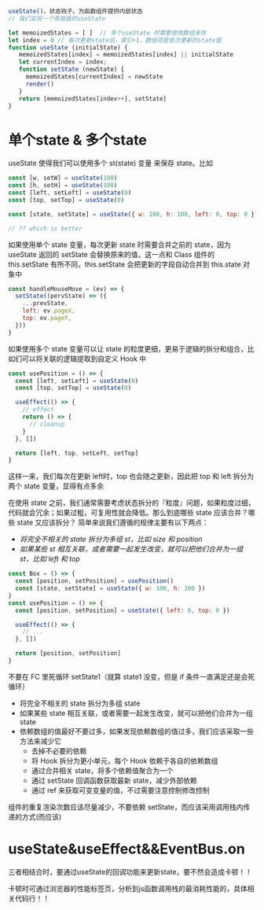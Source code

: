 ```js
useState()，状态钩子。为函数组件提供内部状态
// 我们实现一个简易版的useState

let memoizedStates = [ ]  // 多个useState 时需要使用数组来存
let index = 0 // 每次更新state后，索引+1，数组项是依次更新的state值
function useState (initialState) {
   memoizedStates[index] = memoizedStates[index] || initialState
   let currentIndex = index;
   function setState (newState) {
     memoizedStates[currentIndex] = newState
     render()
   }
   return [memoizedStates[index++], setState]
}

```

# 单个state & 多个state

useState 使得我们可以使用多个 st(state) 变量 来保存 state。比如

```js
const [w, setW] = useState(100)
const [h, setH] = useState(100)
const [left, setLeft] = useState(0)
const [top, setTop] = useState(0)

const [state, setState] = useState({ w: 100, h: 100, left: 0, top: 0 }) // setState({...state,left:1})

// ?? which is better
```

如果使用单个 state 变量，每次更新 state 时需要合并之前的 state，因为 useState 返回的 setState 会替换原来的值，这一点和 Class 组件的 this.setState 有所不同，this.setState 会把更新的字段自动合并到 this.state 对象中

```js
const handleMouseMove = (ev) => {
  setState((pervState) => ({
    ...prevState,
    left: ev.pageX,
    top: ev.pageY,
  }))
}
```

如果使用多个 state 变量可以让 state 的粒度更细，更易于逻辑的拆分和组合，比如们可以将关联的逻辑提取到自定义 Hook 中

```js
const usePosition = () => {
  const [left, setLeft] = useState(0)
  const [top, setTop] = useState(0)

  useEffect(() => {
    // effect
    return () => {
      // cleanup
    }
  }, [])

  return [left, top, setLeft, setTop]
}
```

这样一来，我们每次在更新 left时，top 也会随之更新，因此把 top 和 left 拆分为两个 state 变量，显得有点多余

在使用 state 之前，我们通常需要考虑状态拆分的『粒度』问题，如果粒度过细，代码就会冗余；如果过粗，可复用性就会降低。那么到底哪些 state 应该合并？哪些 state 又应该拆分？
简单来说我们遵循的规律主要有以下两点：

- *将完全不相关的 state 拆分为多组 st，比如 size 和 position*
- *如果某些 st 相互关联，或者需要一起发生改变，就可以把他们合并为一组 st，比如 left 和 top*

```js
const Box = () => {
  const [position, setPosition] = usePosition()
  const [state, setState] = useState({ w: 100, h: 100 })
}
const usePosition = () => {
  const [position, setPosition] = useState({ left: 0, top: 0 })

  useEffect(() => {
    // ...
  }, [])

  return [position, setPosition]
}
```

不要在 FC 里死循环 setState1（就算 state1 没变，但是 if 条件一直满足还是会死循环）

- 将完全不相关的 state 拆分为多组 state
- 如果某些 state 相互关联，或者需要一起发生改变，就可以把他们合并为一组 state
- 依赖数组的值最好不要过多，如果发现依赖数组的值过多，我们应该采取一些方法来减少它
  - 去掉不必要的依赖
  - 将 Hook 拆分为更小单元，每个 Hook 依赖于各自的依赖数组
  - 通过合并相关 state，将多个依赖值聚合为一个
  - 通过 setState 回调函数获取最新 state，减少外部依赖
  - 通过 ref 来获取可变变量的值，不过需要注意控制修改控制

组件的重复渲染次数应该尽量减少，不要依赖 setState，而应该采用调用栈内传递的方式(而应该)

# useState&useEffect&&EventBus.on

三者相结合时，要通过useState的回调功能来更新state，要不然会造成卡顿！！

卡顿时可通过浏览器的性能标签页，分析到js函数调用栈的最消耗性能的，具体相关代码行！！
